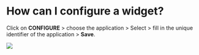 # How can I configure a widget?

<p class="no-margin">Click on <b>CONFIGURE</b> &gt; choose the application &gt; Select &gt; fill in the unique identifier of the application &gt; <b>Save</b>.</p>
<p class="no-margin"></p>
<div class="intercom-container"><img src="/assets/img/teams-pro/image_189.png"></div>

<Intercom />
<Clarity />
<GoogleAnalytics />


